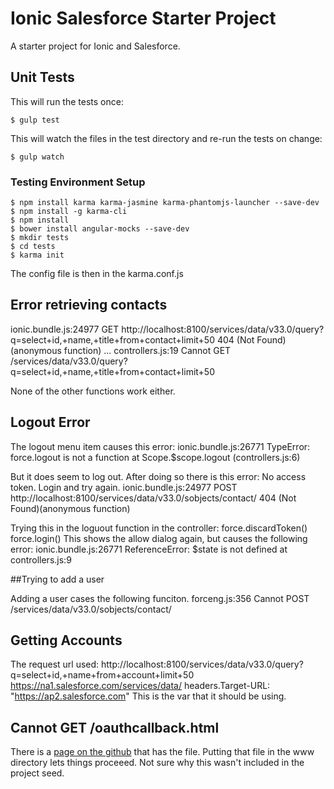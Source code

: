 # Ionic Salesforce Starter Project

A starter project for Ionic and Salesforce.


## Unit Tests

This will run the tests once:
```
$ gulp test
```

This will watch the files in the test directory and re-run the tests on change:
```
$ gulp watch
```


### Testing Environment Setup
```
$ npm install karma karma-jasmine karma-phantomjs-launcher --save-dev
$ npm install -g karma-cli
$ npm install 
$ bower install angular-mocks --save-dev
$ mkdir tests
$ cd tests
$ karma init
```
The config file is then in the karma.conf.js

## Error retrieving contacts

ionic.bundle.js:24977 
GET http://localhost:8100/services/data/v33.0/query?q=select+id,+name,+title+from+contact+limit+50 404 (Not Found)(anonymous function) 
...
controllers.js:19 Cannot GET /services/data/v33.0/query?q=select+id,+name,+title+from+contact+limit+50

None of the other functions work either.

## Logout Error
The logout menu item causes this error:
ionic.bundle.js:26771 TypeError: force.logout is not a function
    at Scope.$scope.logout (controllers.js:6)

But it does seem to log out.  After doing so there is this error:
No access token. Login and try again.
ionic.bundle.js:24977 POST http://localhost:8100/services/data/v33.0/sobjects/contact/ 404 (Not Found)(anonymous function) 

Trying this in the loguout function in the controller:
force.discardToken()
force.login()
This shows the allow dialog again, but causes the following error:
ionic.bundle.js:26771 ReferenceError: $state is not defined
    at controllers.js:9

##Trying to add a user

Adding a user cases the following funciton.
forceng.js:356 Cannot POST /services/data/v33.0/sobjects/contact/


## Getting Accounts
The request url used:
http://localhost:8100/services/data/v33.0/query?q=select+id,+name+from+account+limit+50
https://na1.salesforce.com/services/data/
headers.Target-URL: "https://ap2.salesforce.com"
This is the var that it should be using.



## Cannot GET /oauthcallback.html 

There is a [page on the github](https://github.com/ccoenraets/salesforce-mobile-sdk-angularjs-ionic/blob/master/www/oauthcallback.html) that has the file.
Putting that file in the www directory lets things proceeed.
Not sure why this wasn't included in the project seed.
